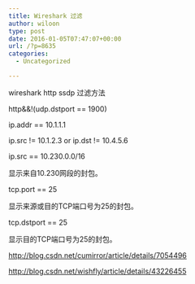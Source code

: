 ```yaml
---
title: Wireshark 过滤
author: wiloon
type: post
date: 2016-01-05T07:47:07+00:00
url: /?p=8635
categories:
  - Uncategorized

---
```

wireshark http ssdp 过滤方法

http&&!(udp.dstport == 1900)



ip.addr == 10.1.1.1
  
ip.src != 10.1.2.3 or ip.dst != 10.4.5.6
  
ip.src == 10.230.0.0/16
  
显示来自10.230网段的封包。
  
tcp.port == 25
  
显示来源或目的TCP端口号为25的封包。
  
tcp.dstport == 25
  
显示目的TCP端口号为25的封包。



http://blog.csdn.net/cumirror/article/details/7054496

http://blog.csdn.net/wishfly/article/details/43226455